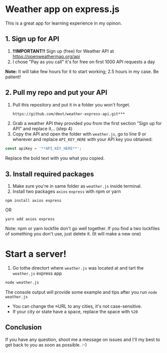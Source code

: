 # Weather app on express.js

This is a great app for learning experience in my opinon.

## 1. Sign up for API
1. **!!IMPORTANT!!** Sign up (free) for Weather API at https://openweathermap.org/api 
2. I chose "Pay as you call" it's for free on first 1000 API requests a day

**Note:** It will take few hours for it to start working; 2.5 hours in my case. Be patient!

## 2. Pull my repo and put your API
1. Pull this repository and put it in a folder you won't forget.
   ```bash
   https://github.com/dmxt/weather-express-api.git***
3. Grab a weather API they provided you from the first section "Sign up for API" and replace it... (step 4)
4. Copy the API and open the folder with `weather.js`, go to line 9 or wherever and replace `API_KEY_HERE` with your API key you obtained:
```javascript
const apiKey = '**API_KEY_HERE**';
```
Replace the bold text with you what you copied.

## 3. Install required packages
1. Make sure you're in same folder as `weather.js` inside terminal. 
2. Install two packages `axios` `express` with npm or yarn 

`npm install axios express`

OR

`yarn add axios express`

Note: npm or yarn lockfile don't go well together. 
If you find a two lockfiles of something you don't use, just delete it. 
(It will make a new one)


# Start a server!
1. Go tothe directort where `weather.js` was located at and tart the `weather.js` express app
```bash
node weather.js
```

The console output will provide some example and tips after you run `node weather.js`
* You can change the ≈URL to any cities, it's not case-sensitive. 
* If your city or state have a space, replace the space with `%20`

## Conclusion
If you have any question, shoot me a message on issues and I'll my best to get back to you as soon as possible. :-)
